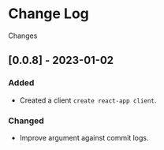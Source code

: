 # Change Log
Changes

## [0.0.8] - 2023-01-02

### Added

- Created a client `create react-app client`.

### Changed

- Improve argument against commit logs.

